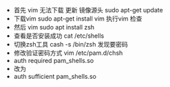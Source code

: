 * 首先 vim 无法下载 更新 镜像源头 sudo apt-get update
* 下载vim sudo apt-get install vim  执行vim 检查
* 然后 vim sudo apt install zsh 
* 查看是否安装成功  cat /etc/shells
* 切换zsh工具 cash -s /bin/zsh  发现要密码
* 修改验证密码方式 vim /etc/pam.d/chsh
* auth       required   pam_shells.so
* 改为
* auth       sufficient   pam_shells.so

